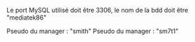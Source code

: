 Le port MySQL utilisé doit être 3306, le nom de la bdd doit être "mediatek86"

Pseudo du manager : "smith"
Pseudo du manager : "sm7t1"
